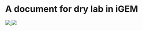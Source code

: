 # A document for dry lab in iGEM

<div>

<a href="https://github.com/497363983/dry-lab/blob/main/LICENSE">
<img src="https://img.shields.io/badge/source%20code%20license-MIT-blue" />
</a>

<a href="https://creativecommons.org/licenses/by/4.0/">
<img src="https://img.shields.io/badge/document%20license-CC%20BY%204.0-blue" />
</a>

</div>